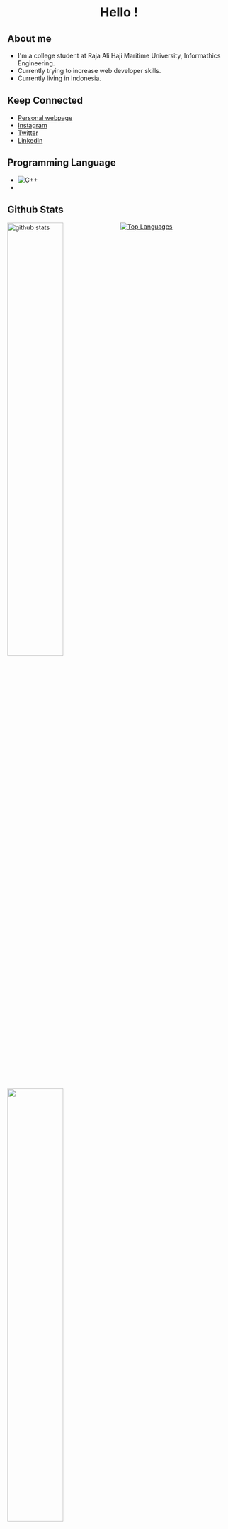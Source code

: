 <h1 align="center">  Hello ! </h1>


## 	 About me
- I'm a college student at Raja Ali Haji Maritime University, Informathics Engineering.
- Currently trying to increase web developer skills.  
- Currently living in Indonesia.

## Keep Connected
- [Personal webpage](https://arifian853.github.io) 
- [Instagram](https://www.instagram.com/arifiansaputra_/)
- [Twitter](https://twitter.com/ArifianSaputra1)
- [LinkedIn](https://www.linkedin.com/in/arifian-saputra-08135a178/)

## Programming Language

- <img alt="C++" src="https://custom-icon-badges.herokuapp.com/badge/C++-9C033A.svg?logo=cpp2&logoColor=white">
- 


## Github Stats
<img src="https://github-readme-stats.vercel.app/api?username=arifian853&show_icons=true&theme=tokyonight" alt="github stats" width="50%" align="left"/>
<img src="https://github-readme-streak-stats.herokuapp.com/?user=arifian853&theme=dark" width="50%" align="left">

[![Top Languages](https://github-readme-stats.vercel.app/api/top-langs/?username=arifian853&layout=compact)](https://github.com/anuraghazra/github-readme-stats)

